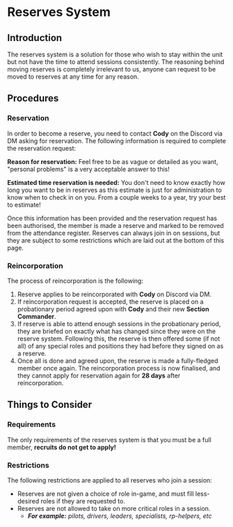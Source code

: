 # Reserves System

## Introduction

The reserves system is a solution for those who wish to stay within the unit but not have the time to attend sessions consistently. The reasoning behind moving reserves is completely irrelevant to us, anyone can request to be moved to reserves at any time for any reason.

## Procedures

### Reservation

In order to become a reserve, you need to contact **Cody** on the Discord via DM asking for reservation. The following information is required to complete the reservation request:

**Reason for reservation:** Feel free to be as vague or detailed as you want, "personal problems" is a very acceptable answer to this!

**Estimated time reservation is needed:** You don't need to know exactly how long you want to be in reserves as this estimate is just for administration to know when to check in on you. From a couple weeks to a year, try your best to estimate!

Once this information has been provided and the reservation request has been authorised, the member is made a reserve and marked to be removed from the attendance register. Reserves can always join in on sessions, but they are subject to some restrictions which are laid out at the bottom of this page.

### Reincorporation

The process of reincorporation is the following:

1. Reserve applies to be reincorporated with **Cody** on Discord via DM.
2. If reincorporation request is accepted, the reserve is placed on a probationary period agreed upon with **Cody** and their new **Section Commander**.
3. If reserve is able to attend enough sessions in the probationary period, they are briefed on exactly what has changed since they were on the reserve system. Following this, the reserve is then offered some (if not all) of any special roles and positions they had before they signed on as a reserve.
4. Once all is done and agreed upon, the reserve is made a fully-fledged member once again. The reincorporation process is now finalised, and they cannot apply for reservation again for **28 days** after reincorporation.

## Things to Consider

### Requirements

The only requirements of the reserves system is that you must be a full member, **recruits do not get to apply!**

### Restrictions

The following restrictions are applied to all reserves who join a session:

- Reserves are not given a choice of role in-game, and must fill less-desired roles if they are requested to.
- Reserves are not allowed to take on more critical roles in a session.
  - ***For example:** pilots, drivers, leaders, specialists, rp-helpers, etc*